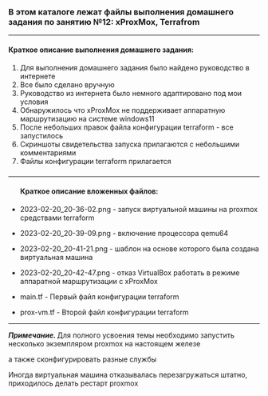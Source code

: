 <h3>В этом каталоге лежат файлы выполнения домашнего задания по занятию №12:
xProxMox, Terrafrom</h3>
<hr>
<h4>Краткое описание выполнения домашнего задания:</h4>
<ol><li>Для выполнения домашнего задания было найдено руководство в интернете</li>
<li>Все было сделано вручную</li>
<li>Руководство из интернета было немного адаптировано под мои условия</li>
<li>Обнаружилось что xProxMox не поддерживает аппаратную маршрутизацию на системе windows11</li>
<li>После небольших правок файла конфигурации terraform - все запустилось</li>
<li>Скриншоты свидетельства запуска прилагаются с небольшими комментариями</li>
<li>Файлы конфигурации terraform прилагается</li>

</ol>


<h3></h3>
<hr>
<ul>
<h4>Краткое описание вложенных файлов:</h4>
<li><p>2023-02-20_20-36-02.png  - запуск виртуальной машины на proxmox средствами terraform</p></li>
<li><p>2023-02-20_20-39-09.png  - включение процессора qemu64</p></li>
<li><p>2023-02-20_20-41-21.png  - шаблон на основе которого была создана виртуальная машина</p></li>
<li><p>2023-02-20_20-42-47.png  - отказ VirtualBox работать в режиме аппаратной маршрутизации с xProxMox</p></li>
<li><p>main.tf                  - Первый файл конфигурации terraform</p></li>
<li><p>prox-vm.tf               - Второй файл конфигурации terraform<p></li>

</ul>
<hr>
<p><i><b>Примечание. </b></i>Для полного усвоения темы необходимо запустить несколько экземпляром proxmox на настоящем железе</p>
<p>а также сконфигурировать разные службы</p>
<p>Иногда виртуальная машина отказывалась перезагружаться штатно, приходилось делать рестарт proxmox</p>
